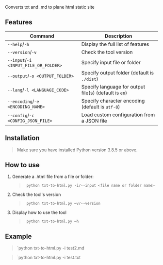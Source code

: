 Converts txt and .md to plane html static site

## Features

| Command | Description |
| ------- | ----------- |
| `--help`/`-h` | Display the full list of features |
| `--version`/`-v` | Check the tool version |
| `--input`/`-i <INPUT_FILE_OR_FOLDER>` | Specify input file or folder |
| `--output`/`-o <OUTPUT_FOLDER>` | Specify output folder (default is `./dist`) |
| `--lang`/`-l <LANGUAGE_CODE>` | Specify language for output file(s) (default is `en`) |
| `--encoding`/`-e <ENCODING_NAME>` | Specify character encoding (default is `utf-8`) |
| `--config`/`-c <CONFIG_JSON_FILE>` | Load custom configuration from a JSON file |

## Installation

> Make sure you have installed Python version 3.8.5 or above.

## How to use

1. Generate a .html file from a file or folder:

   > ` python txt-to-html.py -i/--input <file name or folder name>`

2. Check the tool's version

   > ` python txt-to-html.py –v/--version`

3. Display how to use the tool
   > ` python txt-to-html.py –h`

## Example

> `python txt-to-html.py -i test2.md

> `python txt-to-html.py -i test.txt

